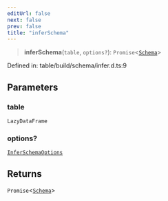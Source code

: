 ```yaml
---
editUrl: false
next: false
prev: false
title: "inferSchema"
---
```


> **inferSchema**(`table`, `options?`): `Promise`\<[`Schema`](/reference/dpkit/schema/)\>

Defined in: table/build/schema/infer.d.ts:9

## Parameters

### table

`LazyDataFrame`

### options?

[`InferSchemaOptions`](/reference/dpkit/inferschemaoptions/)

## Returns

`Promise`\<[`Schema`](/reference/dpkit/schema/)\>
